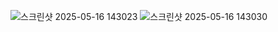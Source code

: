 ![스크린샷 2025-05-16 143023](https://github.com/user-attachments/assets/ae14b9cd-dbfe-41bb-b07b-83bbb907120c)
![스크린샷 2025-05-16 143030](https://github.com/user-attachments/assets/2700723d-82a4-46c1-83de-49b03307212a)

